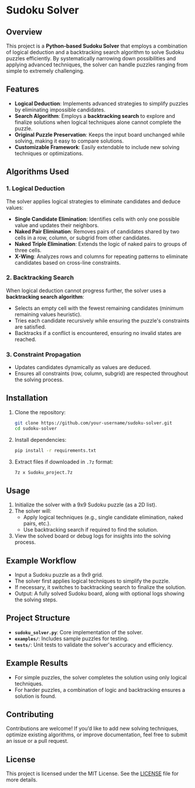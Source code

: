 
# Sudoku Solver

## Overview
This project is a **Python-based Sudoku Solver** that employs a combination of logical deduction and a backtracking search algorithm to solve Sudoku puzzles efficiently. By systematically narrowing down possibilities and applying advanced techniques, the solver can handle puzzles ranging from simple to extremely challenging.

## Features
- **Logical Deduction**: Implements advanced strategies to simplify puzzles by eliminating impossible candidates.
- **Search Algorithm**: Employs a **backtracking search** to explore and finalize solutions when logical techniques alone cannot complete the puzzle.
- **Original Puzzle Preservation**: Keeps the input board unchanged while solving, making it easy to compare solutions.
- **Customizable Framework**: Easily extendable to include new solving techniques or optimizations.

## Algorithms Used

### 1. Logical Deduction
The solver applies logical strategies to eliminate candidates and deduce values:
- **Single Candidate Elimination**: Identifies cells with only one possible value and updates their neighbors.
- **Naked Pair Elimination**: Removes pairs of candidates shared by two cells in a row, column, or subgrid from other candidates.
- **Naked Triple Elimination**: Extends the logic of naked pairs to groups of three cells.
- **X-Wing**: Analyzes rows and columns for repeating patterns to eliminate candidates based on cross-line constraints.

### 2. Backtracking Search
When logical deduction cannot progress further, the solver uses a **backtracking search algorithm**:
- Selects an empty cell with the fewest remaining candidates (minimum remaining values heuristic).
- Tries each candidate recursively while ensuring the puzzle's constraints are satisfied.
- Backtracks if a conflict is encountered, ensuring no invalid states are reached.

### 3. Constraint Propagation
- Updates candidates dynamically as values are deduced.
- Ensures all constraints (row, column, subgrid) are respected throughout the solving process.

## Installation
1. Clone the repository:
   ```bash
   git clone https://github.com/your-username/sudoku-solver.git
   cd sudoku-solver
   ```
2. Install dependencies:
   ```bash
   pip install -r requirements.txt
   ```
3. Extract files if downloaded in `.7z` format:
   ```bash
   7z x Sudoku_project.7z
   ```

## Usage
1. Initialize the solver with a 9x9 Sudoku puzzle (as a 2D list).
2. The solver will:
   - Apply logical techniques (e.g., single candidate elimination, naked pairs, etc.).
   - Use backtracking search if required to find the solution.
3. View the solved board or debug logs for insights into the solving process.

## Example Workflow
- Input a Sudoku puzzle as a 9x9 grid.
- The solver first applies logical techniques to simplify the puzzle.
- If necessary, it switches to backtracking search to finalize the solution.
- Output: A fully solved Sudoku board, along with optional logs showing the solving steps.

## Project Structure
- **`sudoku_solver.py`**: Core implementation of the solver.
- **`examples/`**: Includes sample puzzles for testing.
- **`tests/`**: Unit tests to validate the solver's accuracy and efficiency.

## Example Results
- For simple puzzles, the solver completes the solution using only logical techniques.
- For harder puzzles, a combination of logic and backtracking ensures a solution is found.

## Contributing
Contributions are welcome! If you’d like to add new solving techniques, optimize existing algorithms, or improve documentation, feel free to submit an issue or a pull request.

## License
This project is licensed under the MIT License. See the [LICENSE](LICENSE) file for more details.
